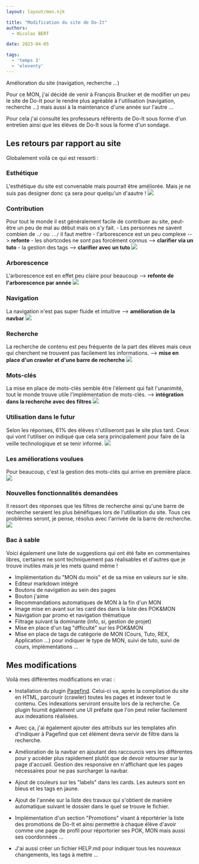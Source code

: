 ```yaml
---
layout: layout/mon.njk

title: "Modification du site de Do-It"
authors:
  - Nicolas BERT

date: 2023-04-05

tags:
  - 'temps 3'
  - 'eleventy'
---
```


<!-- début résumé -->
Amélioration du site (navigation, recherche ...)
<!-- fin résumé -->

Pour ce MON, j'ai décidé de venir à François Brucker et de modifier un peu le site de Do-It pour le rendre plus agréable à l'utilisation (navigation, recherche ...) mais aussi à la maintenance d'une année sur l'autre ...

Pour cela j'ai consulté les professeurs référents de Do-It sous forme d'un entretien ainsi que les élèves de Do-It sous la forme d'un sondage.

## Les retours par rapport au site

Globalement voilà ce qui est ressorti :

### Esthétique
L'esthétique du site est convenable mais pourrait être améliorée. Mais je ne suis pas designer donc ça sera pour quelqu'un d'aautre !
<img src="../images/esthetique.webp" />

### Contribution
Pour tout le monde il est généralement facile de contribuer au site, peut-être un peu de mal au début mais on s'y fait. 
    - Les personnes ne savent combien de `./` ou `../` il faut mettre
    - l'arborescence est un peu complexe --> **refonte**
    - les shortcodes ne sont pas forcément connus --> **clarifier via un tuto**
    - la gestion des tags --> **clarifier avec un tuto**
<img src="../images/contribution.webp" />

### Arborescence
L'arborescence est en effet peu claire pour beaucoup --> **refonte de l'arborescence par année**
<img src="../images/arborescence.webp" />

### Navigation
La navigation n'est pas super fluide et intuitive --> **amélioration de la navbar**
<img src="../images/navigation.webp" />

### Recherche
La recherche de contenu est peu fréquente de la part des élèves mais ceux qui cherchent ne trouvent pas facilement les informations. --> **mise en place d'un crawler et d'une barre de recherche**
<img src="../images/recherche.webp" />

### Mots-clés
La mise en place de mots-clés semble être l'élement qui fait l'unanimité, tout le monde trouve utile l'implémentation de mots-clés. --> **intégration dans la recherche avec des filtres**
<img src="../images/mots-cles.webp" />

### Utilisation dans le futur
Selon les réponses, 61% des élèves n'utiliseront pas le site plus tard. Ceux qui vont l'utiliser on indiqué que cela sera principalement pour faire de la veille technologique et se tenir informé.
<img src="../images/futur.webp" />

### Les améliorations voulues
Pour beaucoup, c'est la gestion des mots-clés qui arrive en première place.
<img src="../images/ameliorations.webp" />

### Nouvelles fonctionnalités demandées
Il ressort des réponses que les filtres de recherche ainsi qu'une barre de recherche seraient les plus bénéfiques lors de l'utilisation du site. Tous ces problèmes seront, je pense, résolus avec l'arrivée de la barre de recherche.
<img src="../images/fonctionnalites.webp" />

### Bac à sable
Voici également une liste de suggestions qui ont été faite en commentaires libres, certaines ne sont techniquement pas réalisables et d'autres que je trouve inutiles mais je les mets quand même !

- Implémentation du "MON du mois" et de sa mise en valeurs sur le site. 
- Editeur markdown intégré
- Boutons de navigation au sein des pages
- Bouton j'aime
- Recommandations automatiques de MON à la fin d'un MON 
- Image mise en avant sur les card des dans la liste des POK&MON
- Navigation par promo et navigation thématique
- Filtrage suivant la dominante (info, si, gestion de projet)
- Mise en place d'un tag "dfficulté" sur les POK&MON
- Mise en place de tags de catégorie de MON (Cours, Tuto, REX, Application ...) pour indiquer le type de MON, suivi de tuto, suivi de cours, implémentations ...

## Mes modifications

Voilà mes différentes modifications en vrac :

- Installation du plugin [Pagefind](https://pagefind.app/). Celui-ci va, après la compilation du site en HTML, parcourir (crawler) toutes les pages et indexer tout le contenu. Ces indexations serviront ensuite lors de la recherche. Ce plugin fournit également une UI préfaite que l'on peut relier facilement aux indexations réalisées.

- Avec ça, j'ai également ajouter des attributs sur les templates afin d'indiquer à Pagefind que cet élément devra servir de filtre dans la recherche.

- Amélioration de la navbar en ajoutant des raccourcis vers les différentes pour  y accéder plus rapidement plutôt que de devoir retourner sur la page d'accueil. Gestion des responsive en n'affichant que les pages nécessaires pour ne pas surcharger la navbar.

- Ajout de couleurs sur les "labels" dans les cards. Les auteurs sont en bleus et les tags en jaune.

- Ajout de l'année sur la liste des travaux qui s'obtient de manière automatique suivant le dossier dans le quel se trouve le fichier.

- Implémentation d'un section "Promotions" visant à réportérier la liste des promotions de Do-It et ainsi permettre à chaque élève d'avoir comme une page de profil pour réportorier ses POK, MON mais aussi ses coordonnées ...

- J'ai aussi créer un fichier HELP.md pour indiquer tous les nouveaux changements, les tags à mettre ...




